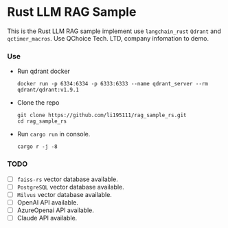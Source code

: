 # Rust LLM RAG Sample

This is the Rust LLM RAG sample implement use `langchain_rust` `Qdrant` and `qctimer_macros`. Use QChoice Tech. LTD, company infomation to demo.

### Use

- Run qdrant docker

  ```shell
  docker run -p 6334:6334 -p 6333:6333 --name qdrant_server --rm  qdrant/qdrant:v1.9.1
  ```

- Clone the repo

  ```shell
  git clone https://github.com/li195111/rag_sample_rs.git
  cd rag_sample_rs
  ```
  
- Run `cargo run` in console.
  
  ```Shell
  cargo r -j -8
  ```


### TODO

- [ ] `faiss-rs` vector database available.
- [ ] `PostgreSQL` vector database available.
- [ ] `Milvus` vector database available.
- [ ] OpenAI API available.
- [ ] AzureOpenai API available.
- [ ] Claude API available.
